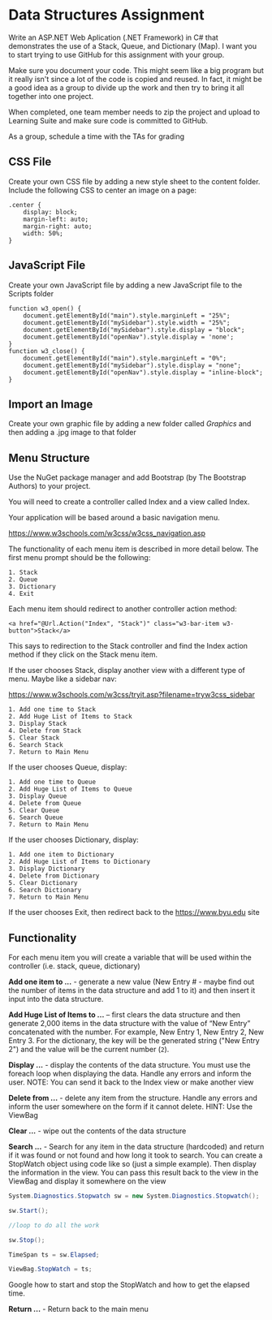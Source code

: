 # Data Structures Assignment

Write an ASP.NET Web Aplication (.NET Framework) in C# that demonstrates the use of a Stack, Queue, and Dictionary (Map). I want you to start trying to use GitHub for this assignment with your group.

Make sure you document your code. This might seem like a big program but it really isn't since a lot of the code is copied and reused. In fact, it might be a good idea as a group to divide up the work and then try to bring it all together into one project.

When completed, one team member needs to zip the project and upload to Learning Suite and make sure code is committed to GitHub.

As a group, schedule a time with the TAs for grading

## CSS File

Create your own CSS file by adding a new style sheet to the content folder. Include the following CSS to center an image on a page:

```
.center {
    display: block;
    margin-left: auto;
    margin-right: auto;
    width: 50%;
}
```

## JavaScript File

Create your own JavaScript file by adding a new JavaScript file to the Scripts folder

```
function w3_open() {
    document.getElementById("main").style.marginLeft = "25%";
    document.getElementById("mySidebar").style.width = "25%";
    document.getElementById("mySidebar").style.display = "block";
    document.getElementById("openNav").style.display = 'none';
}
function w3_close() {
    document.getElementById("main").style.marginLeft = "0%";
    document.getElementById("mySidebar").style.display = "none";
    document.getElementById("openNav").style.display = "inline-block";
}
```

## Import an Image

Create your own graphic file by adding a new folder called *Graphics* and then adding a .jpg image to that folder


## Menu Structure

Use the NuGet package manager and add Bootstrap (by The Bootstrap Authors) to your project. 

You will need to create a controller called Index and a view called Index.

Your application will be based around a basic navigation menu. 

https://www.w3schools.com/w3css/w3css_navigation.asp

The functionality of each menu item is described in more detail below. The first menu prompt should be the following:

```
1. Stack
2. Queue
3. Dictionary
4. Exit
```

Each menu item should redirect to another controller action method:

```
<a href="@Url.Action("Index", "Stack")" class="w3-bar-item w3-button">Stack</a>
```

This says to redirection to the Stack controller and find the Index action method if they click on the Stack menu item.


If the user chooses Stack, display another view with a different type of menu. Maybe like a sidebar nav:

https://www.w3schools.com/w3css/tryit.asp?filename=tryw3css_sidebar



```
1. Add one time to Stack
2. Add Huge List of Items to Stack
3. Display Stack
4. Delete from Stack
5. Clear Stack
6. Search Stack
7. Return to Main Menu
```

If the user chooses Queue, display:

```
1. Add one time to Queue
2. Add Huge List of Items to Queue
3. Display Queue
4. Delete from Queue
5. Clear Queue
6. Search Queue
7. Return to Main Menu
```

If the user chooses Dictionary, display:

```
1. Add one item to Dictionary
2. Add Huge List of Items to Dictionary
3. Display Dictionary
4. Delete from Dictionary
5. Clear Dictionary
6. Search Dictionary
7. Return to Main Menu
```

If the user chooses Exit, then redirect back to the https://www.byu.edu site


## Functionality

For each menu item you will create a variable that will be used within the controller (i.e. stack, queue, dictionary)

**Add one item to ...** - generate a new value (New Entry # - maybe find out the number of items in the data structure and add 1 to it) and then insert it input into the data structure.


**Add Huge List of Items to ...** – first clears the data structure and then generate 2,000 items in the data structure with the value of “New Entry” concatenated with the number. For example, New Entry 1, New Entry 2, New Entry 3. For the dictionary, the key will be the generated string ("New Entry 2") and the value will be the current number (`2`).


**Display ...** - display the contents of the data structure. You must use the foreach loop when displaying the data. Handle any errors and inform the user. NOTE: You can send it back to the Index view or make another view


**Delete from ...** - delete any item from the structure. Handle any errors and inform the user somewhere on the form if it cannot delete. HINT: Use the ViewBag


**Clear ...** - wipe out the contents of the data structure


**Search ...** - Search for any item in the data structure (hardcoded) and return if it was found or not found and how long it took to search. You can create a StopWatch object using code like so (just a simple example). Then display the information in the view. You can pass this result back to the view in the ViewBag and display it somewhere on the view

```csharp
System.Diagnostics.Stopwatch sw = new System.Diagnostics.Stopwatch();

sw.Start();

//loop to do all the work

sw.Stop();

TimeSpan ts = sw.Elapsed;

ViewBag.StopWatch = ts;
```

Google how to start and stop the StopWatch and how to get the elapsed time.

**Return ...** - Return back to the main menu
